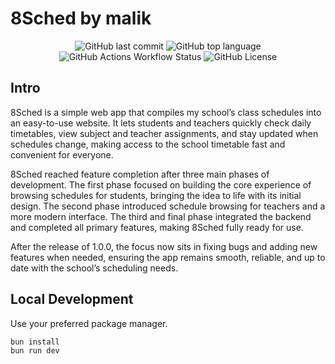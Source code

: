 # 8Sched by malik

<div align="center" markdown="1">
  
  ![GitHub last commit](https://img.shields.io/github/last-commit/velolib/8sched)
  ![GitHub top language](https://img.shields.io/github/languages/top/velolib/8sched)
  ![GitHub Actions Workflow Status](https://img.shields.io/github/actions/workflow/status/velolib/8sched/deploy.yml?branch=main)
  ![GitHub License](https://img.shields.io/github/license/velolib/8sched)
  
</div>

## Intro

8Sched is a simple web app that compiles my school’s class schedules into an easy-to-use website. It lets students and teachers quickly check daily timetables, view subject and teacher assignments, and stay updated when schedules change, making access to the school timetable fast and convenient for everyone.

8Sched reached feature completion after three main phases of development. The first phase focused on building the core experience of browsing schedules for students, bringing the idea to life with its initial design. The second phase introduced schedule browsing for teachers and a more modern interface. The third and final phase integrated the backend and completed all primary features, making 8Sched fully ready for use.

After the release of 1.0.0, the focus now sits in fixing bugs and adding new features when needed, ensuring the app remains smooth, reliable, and up to date with the school’s scheduling needs.

## Local Development

Use your preferred package manager.

```sh
bun install
bun run dev
```
